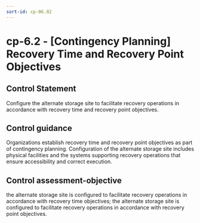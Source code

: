 ```yaml
---
sort-id: cp-06.02
---
```


# cp-6.2 - \[Contingency Planning\] Recovery Time and Recovery Point Objectives

## Control Statement

Configure the alternate storage site to facilitate recovery operations in accordance with recovery time and recovery point objectives.

## Control guidance

Organizations establish recovery time and recovery point objectives as part of contingency planning. Configuration of the alternate storage site includes physical facilities and the systems supporting recovery operations that ensure accessibility and correct execution.

## Control assessment-objective

the alternate storage site is configured to facilitate recovery operations in accordance with recovery time objectives;
the alternate storage site is configured to facilitate recovery operations in accordance with recovery point objectives.
